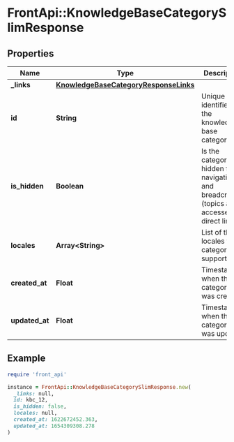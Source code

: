 # FrontApi::KnowledgeBaseCategorySlimResponse

## Properties

| Name | Type | Description | Notes |
| ---- | ---- | ----------- | ----- |
| **_links** | [**KnowledgeBaseCategoryResponseLinks**](KnowledgeBaseCategoryResponseLinks.md) |  | [optional] |
| **id** | **String** | Unique identifier of the knowledge base category | [optional] |
| **is_hidden** | **Boolean** | Is the category hidden from navigation and breadcrumbs (topics are accessed as direct links) | [optional] |
| **locales** | **Array&lt;String&gt;** | List of the locales the category supports | [optional] |
| **created_at** | **Float** | Timestamp when the category was created | [optional] |
| **updated_at** | **Float** | Timestamp when the category was updated | [optional] |

## Example

```ruby
require 'front_api'

instance = FrontApi::KnowledgeBaseCategorySlimResponse.new(
  _links: null,
  id: kbc_12,
  is_hidden: false,
  locales: null,
  created_at: 1622672452.363,
  updated_at: 1654309308.278
)
```

